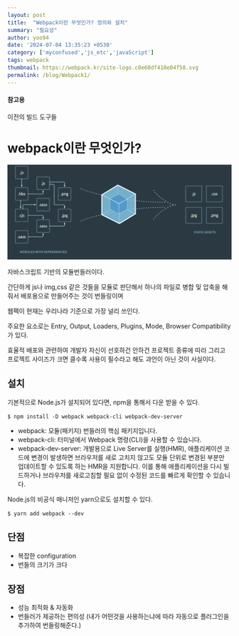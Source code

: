 ```yaml
---
layout: post
title:  "Webpack이란 무엇인가? 정의와 설치"
summary: "필요성"
author: yoo94
date: '2024-07-04 13:35:23 +0530'
category: ['myconfused','js_etc','javaScript']
tags: webpack
thumbnail: https://webpack.kr/site-logo.c0e60df418e04f58.svg
permalink: /blog/Webpack1/
---
```

#### 참고용
<a src="https://survivejs.com/books/webpack/appendices/comparison/">이전의 빌드 도구들</a>

# webpack이란 무엇인가?
<img src="/assets/postImg/webpack1.png" alt="assets/postImg/webpack1.png" style="max-width:100%;">

자바스크립트 기반의 모듈번들러이다.

간단하게 js나 img,css 같은 것들을 모듈로 판단해서 하나의 파일로 병합 및 압축을 해줘서 배포용으로 만들어주는 것이 번들링이며 

웹팩이 현재는 우리나라 기준으로 가장 널리 쓰인다.

주요한 요소로는 Entry, Output, Loaders, Plugins, Mode, Browser Compatibility가 있다.

효율적 배포와 관련하여 개발자 자신이 선호하건 안하건 프로젝트 종류에 따라 그리고 프로젝트 사이즈가 크면 클수록 사용이 필수라고 해도 과언이 아닌 것이 사실이다.

## 설치
기본적으로 Node.js가 설치되어 있다면, npm을 통해서 다운 받을 수 있다.
```shell
$ npm install -D webpack webpack-cli webpack-dev-server
```

- webpack: 모듈(패키지) 번들러의 핵심 패키지입니다.
- webpack-cli: 터미널에서 Webpack 명령(CLI)을 사용할 수 있습니다.
- webpack-dev-server: 개발용으로 Live Server를 실행(HMR), 
애플리케이션 코드에 변경이 발생하면 브라우저를 새로 고치지 않고도 모듈 단위로 변경된 부분만 업데이트할 수 있도록 하는 HMR을 지원합니다. 
이를 통해 애플리케이션을 다시 빌드하거나 브라우저를 새로고침할 필요 없이 수정된 코드를 빠르게 확인할 수 있습니다.

Node.js의 비공식 매니저인 yarn으로도 설치할 수 있다.
```shell
$ yarn add webpack --dev
```

## 단점
- 복잡한 configuration
- 번들의 크기가 크다

## 장점
- 성능 최적화 & 자동화
- 번들러가 제공하는 편의성 (내가 어떤것을 사용하는냐에 따라 자동으로 플러그인을 추가하여 번들링해준다.)
